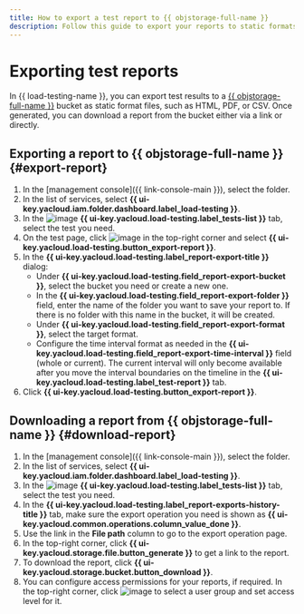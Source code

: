 ```yaml
---
title: How to export a test report to {{ objstorage-full-name }}
description: Follow this guide to export your reports to static formats.
---
```


# Exporting test reports

In {{ load-testing-name }}, you can export test results to a [{{ objstorage-full-name }}](../../storage/) bucket as static format files, such as HTML, PDF, or CSV. Once generated, you can download a report from the bucket either via a link or directly. 

## Exporting a report to {{ objstorage-full-name }} {#export-report}

1. In the [management console]({{ link-console-main }}), select the folder.
1. In the list of services, select **{{ ui-key.yacloud.iam.folder.dashboard.label_load-testing }}**.
1. In the ![image](../../_assets/load-testing/test.svg) **{{ ui-key.yacloud.load-testing.label_tests-list }}** tab, select the test you need.
1. On the test page, click ![image](../../_assets/console-icons/ellipsis.svg) in the top-right corner and select **{{ ui-key.yacloud.load-testing.button_export-report }}**.
1. In the **{{ ui-key.yacloud.load-testing.label_report-export-title }}** dialog:
	- Under **{{ ui-key.yacloud.load-testing.field_report-export-bucket }}**, select the bucket you need or create a new one.
	- In the **{{ ui-key.yacloud.load-testing.field_report-export-folder }}** field, enter the name of the folder you want to save your report to. If there is no folder with this name in the bucket, it will be created.
	- Under **{{ ui-key.yacloud.load-testing.field_report-export-format }}**, select the target format.
	- Configure the time interval format as needed in the **{{ ui-key.yacloud.load-testing.field_report-export-time-interval }}** field (whole or current). The current interval will only become available after you move the interval boundaries on the timeline in the **{{ ui-key.yacloud.load-testing.label_test-report }}** tab.
1. Click **{{ ui-key.yacloud.load-testing.button_export-report }}**.

## Downloading a report from {{ objstorage-full-name }} {#download-report}

1. In the [management console]({{ link-console-main }}), select the folder.
1. In the list of services, select **{{ ui-key.yacloud.iam.folder.dashboard.label_load-testing }}**.
1. In the ![image](../../_assets/load-testing/test.svg) **{{ ui-key.yacloud.load-testing.label_tests-list }}** tab, select the test you need.
1. In the **{{ ui-key.yacloud.load-testing.label_report-exports-history-title }}** tab, make sure the export operation you need is shown as **{{ ui-key.yacloud.common.operations.column_value_done }}**.
1. Use the link in the **File path** column to go to the export operation page.
1. In the top-right corner, click **{{ ui-key.yacloud.storage.file.button_generate }}** to get a link to the report.
1. To download the report, click **{{ ui-key.yacloud.storage.bucket.button_download }}**.
1. You can configure access permissions for your reports, if required. In the top-right corner, click ![image](../../_assets/console-icons/ellipsis.svg) to select a user group and set access level for it.
